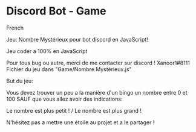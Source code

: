# Discord Bot - Game
French

Jeu: Nombre Mystérieux pour bot discord en JavaScript!

Jeu coder a 100% en JavaScript

Pour tous bug ou autre, merci de me contacter sur discord ! Xanoor1#8111 Fichier du jeu dans "Game/Nombre Mystérieux.js"

But du jeu:

Vous devez trouver un peu a la manière d'un bingo un nombre entre 0 et 100 SAUF que vous allez avoir des indications:

Le nombre est plus petit ! / Le nombre est plus grand !

N'hésitez pas a mettre une étoile au projet et a le partager !
